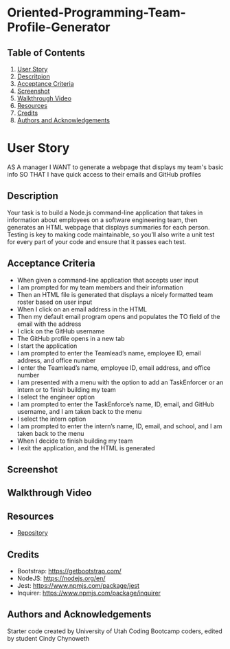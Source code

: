 # Oriented-Programming-Team-Profile-Generator

## Table of Contents
  
1. [User Story](#user-story)
2. [Descritpion](#discription)
3. [Acceptance Criteria](#acceptance-criteria)
4. [Screenshot](#screenshot)
5. [Walkthrough Video](#walkthrough-video)
6. [Resources](#resources)
7. [Credits](#credits)
8. [Authors and Acknowledgements](#authors-and-acknowledgements)

# User Story
AS A manager
I WANT to generate a webpage that displays my team's basic info
SO THAT I have quick access to their emails and GitHub profiles
  
  
## Description
Your task is to build a Node.js command-line application that takes in information about employees on a software engineering team, then generates an HTML webpage that displays summaries for each person. Testing is key to making code maintainable, so you’ll also write a unit test for every part of your code and ensure that it passes each test.

## Acceptance Criteria
- When given a command-line application that accepts user input
- I am prompted for my team members and their information
- Then an HTML file is generated that displays a nicely formatted team roster based on user input
- When I click on an email address in the HTML
- Then my default email program opens and populates the TO field of the email with the address
- I click on the GitHub username
- The GitHub profile opens in a new tab
- I start the application
- I am prompted to enter the Teamlead’s name, employee ID, email address, and office number
- I enter the Teamlead’s name, employee ID, email address, and office number
- I am presented with a menu with the option to add an TaskEnforcer or an intern or to finish building my team
- I select the engineer option
- I am prompted to enter the TaskEnforce’s name, ID, email, and GitHub username, and I am taken back to the menu
- I select the intern option
- I am prompted to enter the intern’s name, ID, email, and school, and I am taken back to the menu
- When I decide to finish building my team
- I exit the application, and the HTML is generated

## Screenshot


## Walkthrough Video
 
 
## Resources

- [Repository](https://github.com/Cinderbeast/Oriented-Programming-Team-Profile-Generator)


## Credits
- Bootstrap: https://getbootstrap.com/
- NodeJS: https://nodejs.org/en/
- Jest: https://www.npmjs.com/package/jest
- Inquirer: https://www.npmjs.com/package/inquirer


## Authors and Acknowledgements
Starter code created by University of Utah Coding Bootcamp coders, edited by student Cindy Chynoweth
